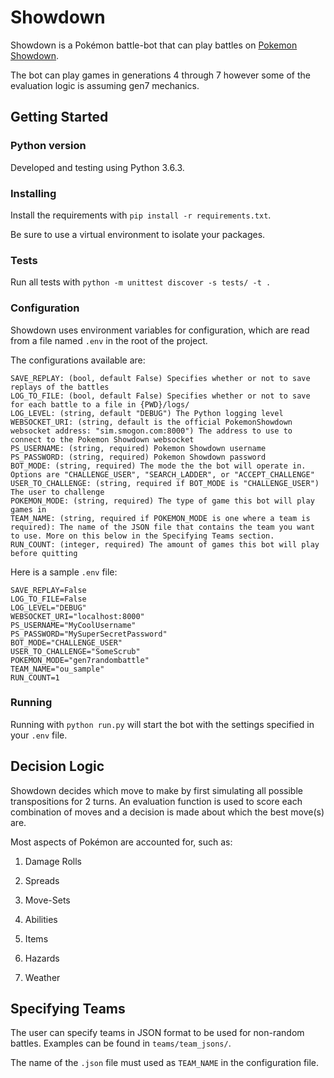 # Showdown
Showdown is a Pokémon battle-bot that can play battles on [Pokemon Showdown](https://pokemonshowdown.com/).

The bot can play games in generations 4 through 7 however some of the evaluation logic is assuming gen7 mechanics.

## Getting Started

### Python version
Developed and testing using Python 3.6.3.

### Installing
Install the requirements with `pip install -r requirements.txt`.

Be sure to use a virtual environment to isolate your packages.

### Tests
Run all tests with `python -m unittest discover -s tests/ -t .`

### Configuration
Showdown uses environment variables for configuration, which are read from a file named `.env` in the root of the project.

The configurations available are:
```
SAVE_REPLAY: (bool, default False) Specifies whether or not to save replays of the battles
LOG_TO_FILE: (bool, default False) Specifies whether or not to save for each battle to a file in {PWD}/logs/
LOG_LEVEL: (string, default "DEBUG") The Python logging level 
WEBSOCKET_URI: (string, default is the official PokemonShowdown websocket address: "sim.smogon.com:8000") The address to use to connect to the Pokemon Showdown websocket 
PS_USERNAME: (string, required) Pokemon Showdown username
PS_PASSWORD: (string, required) Pokemon Showdown password
BOT_MODE: (string, required) The mode the the bot will operate in. Options are "CHALLENGE_USER", "SEARCH_LADDER", or "ACCEPT_CHALLENGE"
USER_TO_CHALLENGE: (string, required if BOT_MODE is "CHALLENGE_USER") The user to challenge
POKEMON_MODE: (string, required) The type of game this bot will play games in
TEAM_NAME: (string, required if POKEMON_MODE is one where a team is required): The name of the JSON file that contains the team you want to use. More on this below in the Specifying Teams section.
RUN_COUNT: (integer, required) The amount of games this bot will play before quitting
```

Here is a sample `.env` file:
```
SAVE_REPLAY=False
LOG_TO_FILE=False
LOG_LEVEL="DEBUG"
WEBSOCKET_URI="localhost:8000"
PS_USERNAME="MyCoolUsername"
PS_PASSWORD="MySuperSecretPassword"
BOT_MODE="CHALLENGE_USER"
USER_TO_CHALLENGE="SomeScrub"
POKEMON_MODE="gen7randombattle"
TEAM_NAME="ou_sample"
RUN_COUNT=1
```


### Running
Running with `python run.py` will start the bot with the settings specified in your `.env` file.


## Decision Logic

Showdown decides which move to make by first simulating all possible transpositions for 2 turns.
An evaluation function is used to score each combination of moves and a decision is made about which the best move(s) are.

Most aspects of Pokémon are accounted for, such as:

1. Damage Rolls

2. Spreads

3. Move-Sets

4. Abilities

5. Items

6. Hazards

7. Weather

## Specifying Teams
The user can specify teams in JSON format to be used for non-random battles. Examples can be found in `teams/team_jsons/`.

The name of the `.json` file must used as `TEAM_NAME` in the configuration file.
